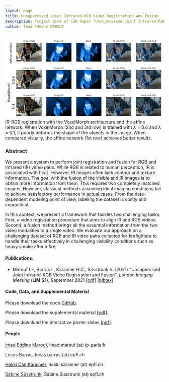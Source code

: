 ```yaml
---
layout: page
title: Unsupervised Joint Infrared-RGB Video Registration and Fusion
description: Project Site of LIM Paper "Unsupervised Joint Infrared-RGB Video Registration and Fusion"
author: Imad Eddine MAROUF
---
```

![](./image/RegAffine.PNG)
IR-RGB registration with the VoxelMorph architecture and the affine
network. When VoxelMorph (2nd and 3rd row) is trained with λ =
0.6 and λ = 0.1, it poorly deforms the shape of the objects in the
image. When compared visually, the affine network (1st row)
achieves better results.


### Abstract ###
We present a system to perform joint registration and fusion
for RGB and Infrared (IR) video pairs. While RGB is related to
human perception, IR is associated with heat. However, IR images often lack contour and texture information. The goal with
the fusion of the visible and IR images is to obtain more information from them. This requires two completely matched images.
However, classical methods assuming ideal imaging conditions
fail to achieve satisfactory performance in actual cases. From
the data-dependent modeling point of view, labeling the dataset
is costly and impractical.


In this context, we present a framework that tackles two
challenging tasks. First, a video registration procedure that aims
to align IR and RGB videos. Second, a fusion method brings all
the essential information from the two video modalities to a single video. We evaluate our approach on a challenging dataset of
RGB and IR video pairs collected for firefighters to handle their
tasks effectively in challenging visibility conditions such as heavy
smoke after a fire.

#### Publications: ####
* Marouf I.E, Barras L, Karaimer H.C., Süsstrunk S. (2021) "Unsupervised Joint Infrared-RGB Video Registration and Fusion", *London Imaging Meeting* (**LIM`21**), September 2021 [[pdf]](./paper/Joint_Unsupervised_Video_Registration_and_Fusion.pdf) [[bibtex]](./bib/Marouf_Karaimer_LIM21.bib) 

#### Code, Data, and Supplemental Material ####

Please download the code [GitHub](https://github.com/IemProg/joint-unsupervised/).   

Please download the supplemental material [[pdf]](./paper/Joint_Unsupervised_Video_Registration_and_Fusion.pdf).

Please download the interactive poster slides [[pdf]](./paper/Joint_Unsupervised_Registration_and_Fusion_LIM2021_Interactive_Paper.pdf).

#### People ####
[Imad Eddine Marouf](https://IemProg.github.io/), 	imad.marouf (at) ip-paris.fr

Lucas Barras, lucas.barras (at) epfl.ch

[Hakki Can Karaimer](https://karaimer.github.io/), 	hakki.karaimer (at) epfl.ch

[Sabine Süsstrunk](https://people.epfl.ch/sabine.susstrunk), 	Sabine.Susstrunk (at) epfl.ch
